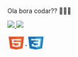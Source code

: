 Ola bora codar?? 🚀🚀🍀

<div>
  <a href="https://beacons.ai/MatheusParizoti">
  <img height="180em" src="https://github-readme-stats.vercel.app/api?username=MatheusParizoti&show_icons=true&theme=dark">
  <img height="180em" src="https://github-readme-stats.vercel.app/api/top-langs/?username=MatheusParizoti&layout=donut&theme=dark">
</div>

<div style="display: inline_block"><br>
  <img align="center" alt="Joao-HTML" height="30" width="40" src="https://raw.githubusercontent.com/devicons/devicon/master/icons/html5/html5-original.svg">
  <img align="center" alt="Joao-CSS" height="30" width="40" src="https://raw.githubusercontent.com/devicons/devicon/master/icons/css3/css3-original.svg">
</div>

<!--
**MatheusParizoti/MatheusParizoti** is a ✨ _special_ ✨ repository because its `README.md` (this file) appears on your GitHub profile.

Here are some ideas to get you started:

- 🔭 I’m currently working on ...
- 🌱 I’m currently learning ...
- 👯 I’m looking to collaborate on ...
- 🤔 I’m looking for help with ...
- 💬 Ask me about ...
- 📫 How to reach me: ...
- 😄 Pronouns: ...
- ⚡ Fun fact: ...
-->
